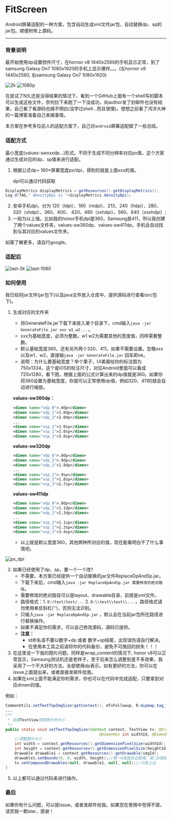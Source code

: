 # FitScreen
Android屏幕适配的一种方案，包含自动生成xml文件jar包，自动替换dp、sp的jar包。顺便附带上源码。



------

### 背景说明

最开始使用dp设置控件尺寸，在hornor v8 1440x2560的手机显示正常，到了samsung Galaxy On7 1080x1920的手机上显示爆炸。。。(左hornor v8 1440x2560, 右samsung Galaxy On7 1080x1920)

![2k](https://github.com/yang163email/FitScreen/raw/master/img/2k.jpg)  ![1080p](https://github.com/yang163email/FitScreen/raw/master/img/1080p.jpg)



在尝试了N久还是没得结果的情况下，看到一个GitHub上面有一个shell写的脚本可以生成这些文件，奈何拉下来跑了一下没成功，向author发了封邮件也没有结果，自己看了看源码也搞不明白(没学过shell...而且很慢)。想想之前看了鸿洋大神的一篇博客准备自己来搞事情。

本方案在参考多位前人的适配方案下，自己对`android`屏幕适配做了一些总结。



### 适配方式

最小宽度(values-swxxxdp...)形式。不同于生成不同分辨率对应px值，这个方案通过生成对应的dp、sp值来进行适配。

1. 根据公式dp= 160*屏幕宽度px/dpi，得到的就是上面xxx的值。

   dpi可以通过代码获取

```java
DisplayMetrics displayMetrics = getResources().getDisplayMetrics();
Log.d(TAG," densityDpi is "+displayMetrics.densityDpi);
```

2. 安卓手机dpi，分为 120（ldpi）、160（mdpi）、213、240（hdpi）、280、320（xhdpi）、360、400、	420、480（xxhdpi）、560、640（xxxhdpi）; 
3. 一般为以上值。比如我的honor手机dpi是360，Samsung是411，所以我创建了两个values文件夹，values-sw360dp、values-sw411dp，手机会自动找到与其对应的values文件夹。

如需了解更多，请自行google。



### 适配后

![last-2k](https://github.com/yang163email/FitScreen/raw/master/img/last-2k.jpg) ![last-1080](https://github.com/yang163email/FitScreen/raw/master/img/last-1080.jpg)



### 如何使用

我已经将jar文件(jar包下)以及java文件放入仓库中，提供源码进行查看(src包下)。

1. 生成对应的文件夹
   - 将GenerateFile.jar下载下来放入某个目录下，cmd输入`java -jar GenerateFile.jar xxx w1_w2...` 。
   - xxx为基础宽度，必须为整数。w1 w2为需要其他的宽度值，同样需要整数。
   - 默认基础宽度360，还有另外两个320、411。如果不需要设置，忽略xxx以及w1、w2，直接输`java -jar GenerateFile.jar` 回车即ok。
   - 说明：为什么要基础宽度？举个栗子，UI美眉给你的标注图为750x1334，这个是iOS的标注尺寸，对应Android里面可以看成720x1280，看下图，根据上面的公式计算出来的dp值就是360。如果你将360设置为基础宽度，你就可以正常使用dp值，例如320、411的就会自动进行缩放。

   **values-sw360dp：**

   ```xml
   <dimen name="xdp_0">.0dp</dimen>
   <dimen name="xdp_1">1.0dp</dimen>
   <dimen name="xdp_2">2.0dp</dimen>
   ...
   <dimen name="xsp_1">1.0sp</dimen>
   <dimen name="xsp_2">2.0sp</dimen>
   <dimen name="xsp_3">3.0sp</dimen>
   ```

   **values-sw320dp**

   ```xml
   <dimen name="xdp_0">.0dp</dimen>
   <dimen name="xdp_1">.9dp</dimen>
   <dimen name="xdp_2">1.8dp</dimen>
   ...
   <dimen name="xsp_1">.9sp</dimen>
   <dimen name="xsp_2">1.8sp</dimen>
   <dimen name="xsp_3">2.7sp</dimen>
   ```

   **values-sw411dp**

   ```xml
   <dimen name="xdp_0">.0dp</dimen>
   <dimen name="xdp_1">1.1dp</dimen>
   <dimen name="xdp_2">2.3dp</dimen>
   ...
   <dimen name="xsp_1">1.1sp</dimen>
   <dimen name="xsp_2">2.3sp</dimen>
   <dimen name="xsp_3">3.4sp</dimen>
   ```

   - 以上就是默认宽度360，其他两种所对应的值，现在能看明白干了什么事情吧。

![px_dpi](https://github.com/yang163email/FitScreen/raw/master/img/px_dpi.png)

2. 如果已经使用了dp、sp，要一个一个改?
   - 不需要，本方案已经提供一个自动替换的jar文件ReplaceDpAndSp.jar。
   - 下载下来后，cmd输入`java -jar ReplaceDpAndSp.jar 需要修改的绝对路径`。
   - 需要修改的绝对路径可以是layout、drawable目录，前提是xml文件。
   - 路径格式：1. `D:/test/test/...`   2. `D:\\test\\test\\...` 。路径格式请勿使用单反斜杠('\')，否则无法识别。
   - 只输入`java -jar ReplaceDpAndSp.jar` ，默认会在当前jar包所在路径进行替换操作。
   - 如果不满足你的需求，可以自己修改源码，源码已提供。
   - **注意：**
     - id命名请不要以数字+dp  或者 数字+sp结尾，出现误伤请自行解决。  
     - 在使用本工具之前请将你的代码备份，避免不可挽回的损失！！！
3. 在这里说一下我的图片问题，同样是wrap_content的情况下, honor v8可以正常显示，Samsung测试机还是老样子，至于后来怎么调整到差不多效果，我采用了一个不大好的方法，全部使用dp表示。如有更好的方法，你可以在issue上面提出来，或者直接发邮件给我。
4. 如果在xml上面不能满足你的需求，你也可以在代码中完成适配，只要拿到对应dimen的值。

例如：

```java
CommonUtils.setTextTopImgSize(getContext(), mTvFollowup, R.mipmap.tag_followup, R.dimen.xdp_56, R.dimen.xdp_53);
...
/**
 * 设置TextView顶部图片的大小
 */
public static void setTextTopImgSize(Context context, TextView tv, @DrawableRes int imgId,
                                         @DimenRes int widthId, @DimenRes int heightId) {
    //调整图片大小
    int width = context.getResources().getDimensionPixelSize(widthId);
    int height = context.getResources().getDimensionPixelSize(heightId);
    Drawable drawable1 = context.getResources().getDrawable(imgId);
    drawable1.setBounds(0, 0, width, height);//第一0是距左边距离，第二0是距上边距离，40分别是长宽
    tv.setCompoundDrawables(null, drawable1, null, null);//只放上边
}
```

5. 以上都可以通过代码来进行操作。


### 最后

如果你有什么问题，可以提issue，或者发邮件给我。如果您在使用中觉得不错，请赏我一颗star，感谢！

